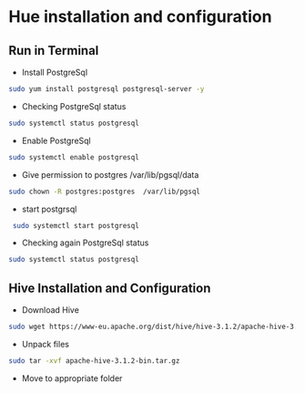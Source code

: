 

# Hue installation and configuration 


## Run in Terminal

* Install PostgreSql
```bash
sudo yum install postgresql postgresql-server -y
```

* Checking PostgreSql status
```bash
sudo systemctl status postgresql
```

* Enable PostgreSql
```bash
sudo systemctl enable postgresql
```

* Give permission to postgres /var/lib/pgsql/data
```bash
sudo chown -R postgres:postgres  /var/lib/pgsql
```

* start postgrsql
```bash
 sudo systemctl start postgresql
```

* Checking again PostgreSql status
```bash
sudo systemctl status postgresql
```

## Hive Installation and Configuration

* Download Hive
```bash
sudo wget https://www-eu.apache.org/dist/hive/hive-3.1.2/apache-hive-3.1.2-bin.tar.gz
```

* Unpack files
```bash
sudo tar -xvf apache-hive-3.1.2-bin.tar.gz
```

* Move to appropriate folder
```bash

```







